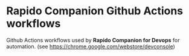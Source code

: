 # Rapido Companion Github Actions workflows

Github Actions workflows used by **Rapido Companion for Devops** for automation.
(see https://chrome.google.com/webstore/devconsole)
